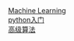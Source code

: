 <a href="DecisionTree.pdf">
Machine Learning
<br>
</a>

<a href="python.pdf">
python入门
<br>
</a>

<a href="Random_forest.html">
高级算法
<br>
</a>